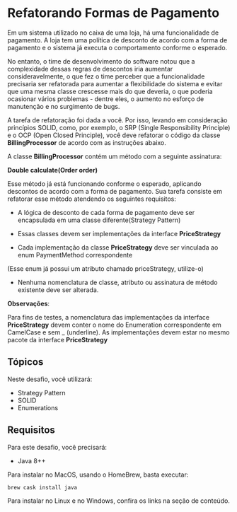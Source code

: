 # Refatorando Formas de Pagamento

Em um sistema utilizado no caixa de uma loja, há uma funcionalidade de pagamento.
A loja tem uma política de desconto de acordo com a forma de pagamento e o sistema já
executa o comportamento conforme o esperado.

No entanto, o time de desenvolvimento do software notou que a complexidade dessas
regras de descontos iria aumentar consideravelmente, o que fez o time perceber que a
funcionalidade precisaria ser refatorada para aumentar a flexibilidade do sistema e
evitar que uma mesma classe crescesse mais do que deveria, o que poderia ocasionar vários problemas -
dentre eles, o aumento no esforço de manutenção e no surgimento de bugs.

A tarefa de refatoração foi dada a você. Por isso, levando em consideração princípios SOLID,
como, por exemplo, o SRP (Single Responsibility Principle) e o OCP (Open Closed Principle),
você deve refatorar o código da classe **BillingProcessor** de acordo com as instruções abaixo.

A classe **BillingProcessor** contém  um método com a seguinte assinatura:

**Double calculate(Order order)**


Esse método já está funcionando conforme o esperado, aplicando descontos de acordo
com a forma de pagamento.
Sua tarefa consiste em refatorar esse método atendendo os seguintes requisitos:

- A lógica de desconto de cada forma de pagamento deve ser encapsulada em uma
classe diferente(Strategy Pattern)


- Essas classes devem ser implementações da interface **PriceStrategy**

- Cada implementação da classe **PriceStrategy** deve ser vinculada
ao enum PaymentMethod
correspondente

(Esse enum já possui um atributo chamado priceStrategy, utilize-o)

- Nenhuma nomenclatura de classe,
atributo ou assinatura de método existente deve ser alterada.

**Observações**:

Para fins de testes, a nomenclatura das implementações da interface **PriceStrategy**
devem conter o nome do Enumeration correspondente em CamelCase e sem _ (underline).
As implementações devem estar no mesmo pacote da interface **PriceStrategy** 

 

## Tópicos

Neste desafio, você utilizará:

- Strategy Pattern
- SOLID
- Enumerations

## Requisitos
Para este desafio, você precisará:

- Java 8++

Para instalar no MacOS, usando o HomeBrew, basta executar:

    brew cask install java

Para instalar no Linux e no Windows, confira os links na seção de conteúdo.
